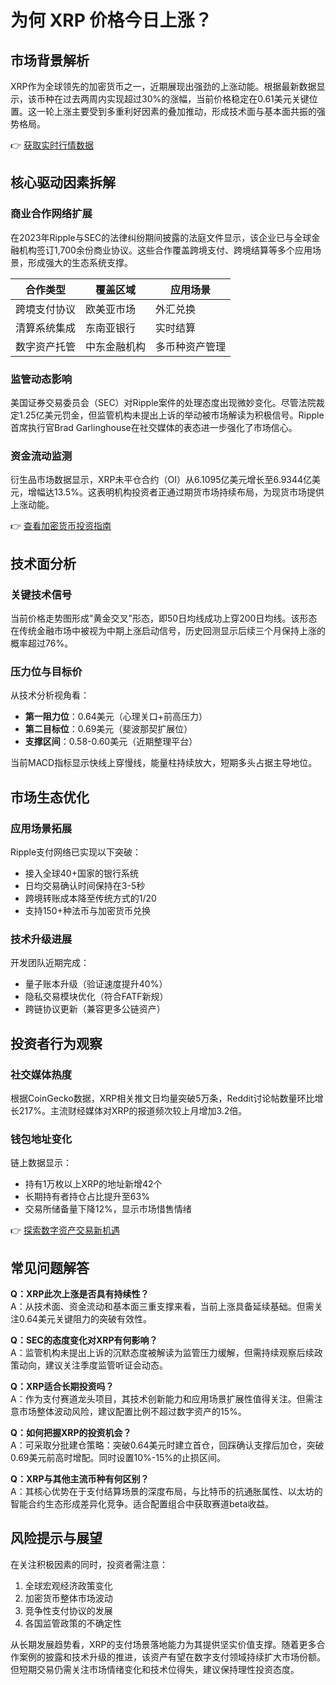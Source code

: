 # 为何 XRP 价格今日上涨？

## 市场背景解析

XRP作为全球领先的加密货币之一，近期展现出强劲的上涨动能。根据最新数据显示，该币种在过去两周内实现超过30%的涨幅，当前价格稳定在0.61美元关键位置。这一轮上涨主要受到多重利好因素的叠加推动，形成技术面与基本面共振的强势格局。

👉 [获取实时行情数据](https://bit.ly/okx_welcome)

## 核心驱动因素拆解

### 商业合作网络扩展
在2023年Ripple与SEC的法律纠纷期间披露的法庭文件显示，该企业已与全球金融机构签订1,700余份商业协议。这些合作覆盖跨境支付、跨境结算等多个应用场景，形成强大的生态系统支撑。

| 合作类型       | 覆盖区域     | 应用场景           |
|----------------|--------------|--------------------|
| 跨境支付协议   | 欧美亚市场   | 外汇兑换           |
| 清算系统集成   | 东南亚银行   | 实时结算           |
| 数字资产托管   | 中东金融机构 | 多币种资产管理     |

### 监管动态影响
美国证券交易委员会（SEC）对Ripple案件的处理态度出现微妙变化。尽管法院裁定1.25亿美元罚金，但监管机构未提出上诉的举动被市场解读为积极信号。Ripple首席执行官Brad Garlinghouse在社交媒体的表态进一步强化了市场信心。

### 资金流动监测
衍生品市场数据显示，XRP未平仓合约（OI）从6.1095亿美元增长至6.9344亿美元，增幅达13.5%。这表明机构投资者正通过期货市场持续布局，为现货市场提供上涨动能。

👉 [查看加密货币投资指南](https://bit.ly/okx_welcome)

## 技术面分析

### 关键技术信号
当前价格走势图形成"黄金交叉"形态，即50日均线成功上穿200日均线。该形态在传统金融市场中被视为中期上涨启动信号，历史回测显示后续三个月保持上涨的概率超过76%。

### 压力位与目标价
从技术分析视角看：
- **第一阻力位**：0.64美元（心理关口+前高压力）
- **第二目标位**：0.69美元（斐波那契扩展位）
- **支撑区间**：0.58-0.60美元（近期整理平台）

当前MACD指标显示快线上穿慢线，能量柱持续放大，短期多头占据主导地位。

## 市场生态优化

### 应用场景拓展
Ripple支付网络已实现以下突破：
- 接入全球40+国家的银行系统
- 日均交易确认时间保持在3-5秒
- 跨境转账成本降至传统方式的1/20
- 支持150+种法币与加密货币兑换

### 技术升级进展
开发团队近期完成：
- 量子账本升级（验证速度提升40%）
- 隐私交易模块优化（符合FATF新规）
- 跨链协议更新（兼容更多公链资产）

## 投资者行为观察

### 社交媒体热度
根据CoinGecko数据，XRP相关推文日均量突破5万条，Reddit讨论帖数量环比增长217%。主流财经媒体对XRP的报道频次较上月增加3.2倍。

### 钱包地址变化
链上数据显示：
- 持有1万枚以上XRP的地址新增42个
- 长期持有者持仓占比提升至63%
- 交易所储备量下降12%，显示市场惜售情绪

👉 [探索数字资产交易新机遇](https://bit.ly/okx_welcome)

## 常见问题解答

**Q：XRP此次上涨是否具有持续性？**  
A：从技术面、资金流动和基本面三重支撑来看，当前上涨具备延续基础。但需关注0.64美元关键阻力的突破有效性。

**Q：SEC的态度变化对XRP有何影响？**  
A：监管机构未提出上诉的沉默态度被解读为监管压力缓解，但需持续观察后续政策动向，建议关注季度监管听证会动态。

**Q：XRP适合长期投资吗？**  
A：作为支付赛道龙头项目，其技术创新能力和应用场景扩展性值得关注。但需注意市场整体波动风险，建议配置比例不超过数字资产的15%。

**Q：如何把握XRP的投资机会？**  
A：可采取分批建仓策略：突破0.64美元时建立首仓，回踩确认支撑后加仓，突破0.69美元前高时增配。同时设置10%-15%的止损区间。

**Q：XRP与其他主流币种有何区别？**  
A：其核心优势在于支付结算场景的深度布局，与比特币的抗通胀属性、以太坊的智能合约生态形成差异化竞争。适合配置组合中获取赛道beta收益。

## 风险提示与展望

在关注积极因素的同时，投资者需注意：
1. 全球宏观经济政策变化
2. 加密货币整体市场波动
3. 竞争性支付协议的发展
4. 各国监管政策的不确定性

从长期发展趋势看，XRP的支付场景落地能力为其提供坚实价值支撑。随着更多合作案例的披露和技术升级的推进，该资产有望在数字支付领域持续扩大市场份额。但短期交易仍需关注市场情绪变化和技术位得失，建议保持理性投资态度。